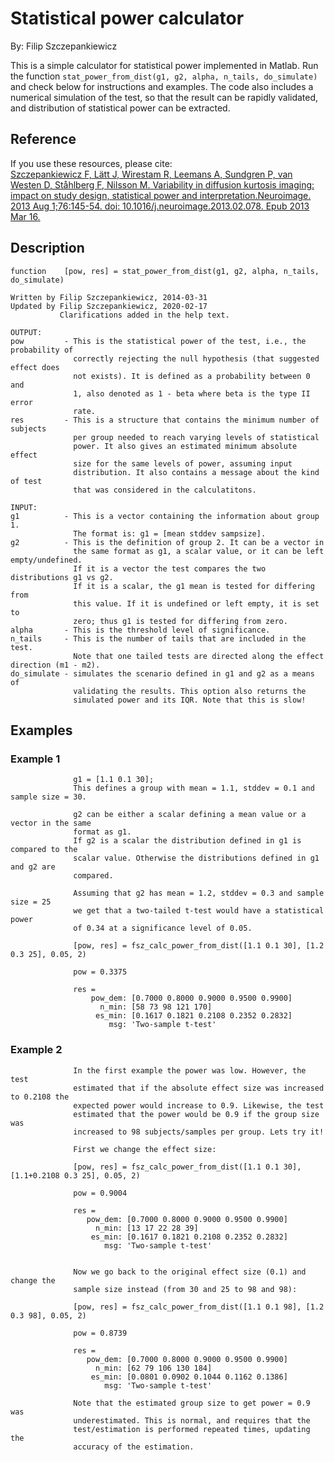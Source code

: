 # Statistical power calculator
By: Filip Szczepankiewicz  

This is a simple calculator for statistical power implemented in Matlab. Run the function ```stat_power_from_dist(g1, g2, alpha, n_tails, do_simulate)``` and check below for instructions and examples. The code also includes a numerical simulation of the test, so that the result can be rapidly validated, and distribution of statistical power can be extracted.

## Reference
If you use these resources, please cite:  
[Szczepankiewicz F, Lätt J, Wirestam R, Leemans A, Sundgren P, van Westen D, Ståhlberg F, Nilsson M. Variability in diffusion kurtosis imaging: impact on study design, statistical power and interpretation.Neuroimage. 2013 Aug 1;76:145-54. doi: 10.1016/j.neuroimage.2013.02.078. Epub 2013 Mar 16.](https://www.sciencedirect.com/science/article/abs/pii/S1053811913002334?via%3Dihub)

## Description
    function    [pow, res] = stat_power_from_dist(g1, g2, alpha, n_tails, do_simulate)

    Written by Filip Szczepankiewicz, 2014-03-31
    Updated by Filip Szczepankiewicz, 2020-02-17
               Clarifications added in the help text.

    OUTPUT:
    pow         - This is the statistical power of the test, i.e., the probability of
                  correctly rejecting the null hypothesis (that suggested effect does
                  not exists). It is defined as a probability between 0 and
                  1, also denoted as 1 - beta where beta is the type II error
                  rate.
    res         - This is a structure that contains the minimum number of subjects
                  per group needed to reach varying levels of statistical
                  power. It also gives an estimated minimum absolute effect
                  size for the same levels of power, assuming input
                  distribution. It also contains a message about the kind of test
                  that was considered in the calculatitons.

    INPUT:
    g1          - This is a vector containing the information about group 1.
                  The format is: g1 = [mean stddev sampsize].
    g2          - This is the definition of group 2. It can be a vector in
                  the same format as g1, a scalar value, or it can be left empty/undefined.
                  If it is a vector the test compares the two distributions g1 vs g2.
                  If it is a scalar, the g1 mean is tested for differing from
                  this value. If it is undefined or left empty, it is set to
                  zero; thus g1 is tested for differing from zero.
    alpha       - This is the threshold level of significance.
    n_tails     - This is the number of tails that are included in the test.
                  Note that one tailed tests are directed along the effect direction (m1 - m2).
    do_simulate - simulates the scenario defined in g1 and g2 as a means of
                  validating the results. This option also returns the
                  simulated power and its IQR. Note that this is slow!

## Examples
### Example 1
                  g1 = [1.1 0.1 30];
                  This defines a group with mean = 1.1, stddev = 0.1 and sample size = 30.

                  g2 can be either a scalar defining a mean value or a vector in the same
                  format as g1.
                  If g2 is a scalar the distribution defined in g1 is compared to the
                  scalar value. Otherwise the distributions defined in g1 and g2 are
                  compared.

                  Assuming that g2 has mean = 1.2, stddev = 0.3 and sample size = 25
                  we get that a two-tailed t-test would have a statistical power
                  of 0.34 at a significance level of 0.05.

                  [pow, res] = fsz_calc_power_from_dist([1.1 0.1 30], [1.2 0.3 25], 0.05, 2)

                  pow = 0.3375

                  res =
                      pow_dem: [0.7000 0.8000 0.9000 0.9500 0.9900]
                        n_min: [58 73 98 121 170]
                       es_min: [0.1617 0.1821 0.2108 0.2352 0.2832]
                          msg: 'Two-sample t-test'

### Example 2
                  In the first example the power was low. However, the test
                  estimated that if the absolute effect size was increased to 0.2108 the
                  expected power would increase to 0.9. Likewise, the test
                  estimated that the power would be 0.9 if the group size was
                  increased to 98 subjects/samples per group. Lets try it!

                  First we change the effect size:

                  [pow, res] = fsz_calc_power_from_dist([1.1 0.1 30], [1.1+0.2108 0.3 25], 0.05, 2)

                  pow = 0.9004

                  res = 
                     pow_dem: [0.7000 0.8000 0.9000 0.9500 0.9900]
                       n_min: [13 17 22 28 39]
                      es_min: [0.1617 0.1821 0.2108 0.2352 0.2832]
                         msg: 'Two-sample t-test'


                  Now we go back to the original effect size (0.1) and change the
                  sample size instead (from 30 and 25 to 98 and 98):

                  [pow, res] = fsz_calc_power_from_dist([1.1 0.1 98], [1.2 0.3 98], 0.05, 2)

                  pow = 0.8739

                  res = 
                     pow_dem: [0.7000 0.8000 0.9000 0.9500 0.9900]
                       n_min: [62 79 106 130 184]
                      es_min: [0.0801 0.0902 0.1044 0.1162 0.1386]
                         msg: 'Two-sample t-test'

                  Note that the estimated group size to get power = 0.9 was
                  underestimated. This is normal, and requires that the
                  test/estimation is performed repeated times, updating the
                  accuracy of the estimation.
